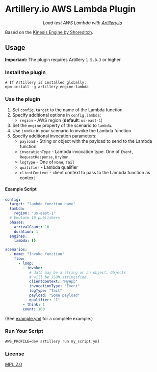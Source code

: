 # Artillery.io AWS Lambda Plugin

<p align="center">
    <em>Load test AWS Lambda with <a href="https://artillery.io">Artillery.io</a></em>
</p>

Based on the [Kinesis Engine by Shoreditch](https://github.com/shoreditch-ops/artillery-engine-kinesis).

## Usage

**Important:** The plugin requires Artillery `1.5.8-3` or higher.

### Install the plugin

```
# If Artillery is installed globally:
npm install -g artillery-engine-lambda
```

### Use the plugin

1. Set `config.target` to the name of the Lambda function
2. Specify additional options in `config.lambda`:
    - `region` - AWS region (**default**: `us-east-1`)
3. Set the `engine` property of the scenario to `lambda`.
4. Use `invoke` in your scenario to invoke the Lambda function
5. Specify additional invocation parameters:
    - `payload` - String or object with the payload to send to the Lambda function
    - `invocationType` - Lambda invocation type. One of `Event`, `RequestResponse`, `DryRun`
    - `logType` - One of `None`, `Tail`
    - `qualifier` - Lambda qualifier
    - `clientContext` - client context to pass to the Lambda function as context

#### Example Script

```yaml
config:
  target: "lambda_function_name"
  lambda:
    region: "us-east-1"
  # Emulate 10 publishers
  phases:
    arrivalCount: 10
    duration: 1
  engines:
    lambda: {}

scenarios:
  - name: "Invoke function"
    flow:
      - loop:
        - invoke:
           # data may be a string or an object. Objects
           # will be JSON.stringified.
           clientContext: "MyApp"
           invocationType: "Event"
           logType: "Tail"
           payload: "Some payload"
           qualifier: "1"
        - think: 1
        count: 100
```

(See [example.yml](example.yml) for a complete example.)

### Run Your Script

```
AWS_PROFILE=dev artillery run my_script.yml
```

### License

[MPL 2.0](https://www.mozilla.org/en-US/MPL/2.0/)
